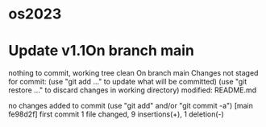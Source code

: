 # os2023
# Update v1.1On branch main
nothing to commit, working tree clean
On branch main
Changes not staged for commit:
  (use "git add <file>..." to update what will be committed)
  (use "git restore <file>..." to discard changes in working directory)
	modified:   README.md

no changes added to commit (use "git add" and/or "git commit -a")
[main fe98d2f] first commit
 1 file changed, 9 insertions(+), 1 deletion(-)
